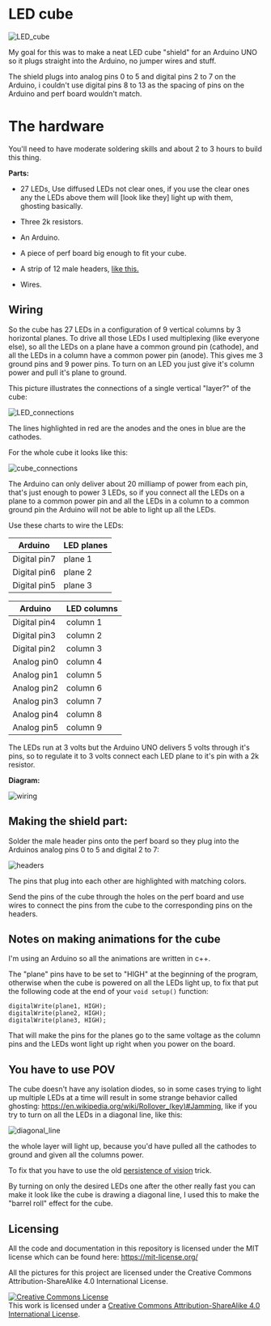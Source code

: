 # LED cube

![LED_cube](https://aaalearn.mystagingwebsite.com/wp-content/uploads/2018/05/featured.png)

My goal for this was to make a neat LED cube "shield" for an Arduino UNO so it plugs straight into
the Arduino, no jumper wires and stuff.

The shield plugs into analog pins 0 to 5 and digital pins 2 to 7 on the Arduino, i couldn't use
digital pins 8 to 13 as the spacing of pins on the Arduino and perf board wouldn't match.

# The hardware

You'll need to have moderate soldering skills and about 2 to 3 hours to build this thing.

**Parts:**

* 27 LEDs, Use diffused LEDs not clear ones, if you use the clear ones any the
  LEDs above them will [look like they] light up with them, ghosting basically.

* Three 2k resistors.

* An Arduino.

* A piece of perf board big enough to fit your cube.

* A strip of 12 male headers, [like this.](https://duckduckgo.com/?q=male+headers&t=ffab&atb=v100-7&iax=images&ia=images&iai=http%3A%2F%2Fktechnics.com%2Fwp-content%2Fuploads%2F2016%2F02%2F1x26_male_pin.jpg)

* Wires.

## Wiring

So the cube has 27 LEDs in a configuration of 9 vertical columns by 3 horizontal planes.
To drive all those LEDs I used multiplexing (like everyone else), so all the LEDs on a
plane have a common ground pin (cathode), and all the LEDs in a column have a common power pin (anode).
This gives me 3 ground pins and 9 power pins.
To turn on an LED you just give it's column power and pull it's plane to ground.

This picture illustrates the connections of a single vertical "layer?" of the cube:

![LED_connections](https://aaalearn.mystagingwebsite.com/wp-content/uploads/2018/05/led_connections.png)

The lines highlighted in red are the anodes and the ones in blue are the cathodes.

For the whole cube it looks like this:

![cube_connections](https://aaalearn.mystagingwebsite.com/wp-content/uploads/2018/05/cube_side.png)


The Arduino can only deliver about 20 milliamp of power from each pin, that's just enough
to power 3 LEDs, so if you connect all the LEDs on a plane to a common power pin and all the
LEDs in a column to a common ground pin the Arduino will not be able to light up all the LEDs.

Use these charts to wire the LEDs:

Arduino      |      LED planes
-------------|------------------
Digital pin7 |      plane 1
Digital pin6 |      plane 2
Digital pin5 |      plane 3


Arduino      |      LED columns
-------------|------------------
Digital pin4 |      column 1
Digital pin3 |      column 2
Digital pin2 |      column 3
Analog pin0  |      column 4
Analog pin1  |      column 5
Analog pin2  |      column 6
Analog pin3  |      column 7
Analog pin4  |      column 8
Analog pin5  |      column 9

The LEDs run at 3 volts but the Arduino UNO delivers 5 volts through it's pins,
so to regulate it to 3 volts connect each LED plane to it's pin with a 2k resistor.

**Diagram:**

![wiring](https://aaalearn.mystagingwebsite.com/wp-content/uploads/2018/05/led_cube_wiring.png)

## Making the shield part:

Solder the male header pins onto the perf board so they plug into the Arduinos analog pins 0 to 5
and digital 2 to 7:

![headers](https://aaalearn.mystagingwebsite.com/wp-content/uploads/2018/05/sheild_headers.png)

The pins that plug into each other are highlighted with matching colors.

Send the pins of the cube through the holes on the perf board and use wires to connect the
pins from the cube to the corresponding pins on the headers.

## Notes on making animations for the cube

I'm using an Arduino so all the animations are written in c++.

The "plane" pins have to be set to "HIGH" at the beginning of the program, otherwise
when the cube is powered on all the LEDs light up, to fix that put the following
code at the end of your `void setup()` function:

```
digitalWrite(plane1, HIGH);
digitalWrite(plane2, HIGH);
digitalWrite(plane3, HIGH);
```

That will make the pins for the planes go to the same voltage as the column pins
and the LEDs wont light up right when you power on the board.

## You have to use POV
The cube doesn't have any isolation diodes, so in some cases trying to light up
multiple LEDs at a time will result in some strange behavior called ghosting: https://en.wikipedia.org/wiki/Rollover_(key)#Jamming,
like if you try to turn on all the LEDs in a diagonal line, like this:

![diagonal_line](https://aaalearn.mystagingwebsite.com/wp-content/uploads/2018/05/diagonal.png)

the whole layer will light up, because you'd have pulled all the cathodes to ground and given all the columns power.

To fix that you have to use the old [persistence of vision](https://en.wikipedia.org/wiki/Persistence_of_vision) trick.

By turning on only the desired LEDs one after the other really fast you can make it look
like the cube is drawing a diagonal line, I used this to make the "barrel roll" effect for the cube.


## Licensing

All the code and documentation in this repository is licensed under the MIT license which can be found here: https://mit-license.org/

All the pictures for this project are licensed under the Creative Commons Attribution-ShareAlike 4.0 International License.

<a rel="license" href="http://creativecommons.org/licenses/by-sa/4.0/"><img alt="Creative Commons License" style="border-width:0" src="https://i.creativecommons.org/l/by-sa/4.0/88x31.png" /></a><br />This work is licensed under a <a rel="license" href="http://creativecommons.org/licenses/by-sa/4.0/">Creative Commons Attribution-ShareAlike 4.0 International License</a>.
